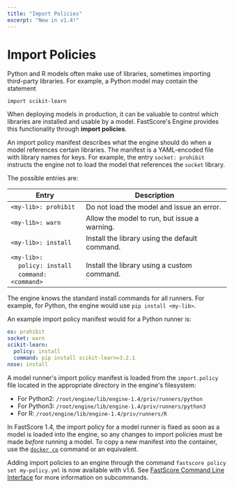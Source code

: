 ```yaml
---
title: "Import Policies"
excerpt: "New in v1.4!"
---
```

# Import Policies

Python and R models often make use of libraries, sometimes importing third-party libraries. For example, a Python model may contain the statement 
```
import scikit-learn
```

When deploying models in production, it can be valuable to control which libraries are installed and usable by a model. FastScore's Engine provides this functionality through **import policies**.

An import policy manifest describes what the engine should do when a model references certain libraries. The manifest is a YAML-encoded file with library names for keys. For example, the entry `socket: prohibit` instructs the engine not to load the model that references the `socket` library. 

The possible entries are:

| Entry | Description |
| --- | --- |
| `<my-lib>: prohibit` | Do not load the model and issue an error. |
| `<my-lib>: warn` | Allow the model to run, but issue a warning. |
| `<my-lib>: install` | Install the library using the default command. |
| `<my-lib>:`<br>&nbsp;&nbsp;&nbsp;&nbsp;`policy: install`<br>&nbsp;&nbsp;&nbsp;&nbsp;`command: <command>` | Install the library using a custom command. |


The engine knows the standard install commands for all runners. For example, for Python, the engine would use `pip install <my-lib>`. 

An example import policy manifest would for a Python runner is:

``` yaml
os: prohibit
socket: warn
scikit-learn:
  policy: install
  command: pip install scikit-learn=3.2.1
nose: install
```

A model runner's import policy manifest is loaded from the `import.policy` file located in the appropriate directory in the engine's filesystem:

* For Python2: `/root/engine/lib/engine-1.4/priv/runners/python`
* For Python3: `/root/engine/lib/engine-1.4/priv/runners/python3`
* For R: `/root/engine/lib/engine-1.4/priv/runners/R`

In FastScore 1.4, the import policy for a model runner is fixed as soon as a model is loaded into the engine, so any changes to import policies must be made _before_ running a model. To copy a new manifest into the container, use the [`docker cp`](https://docs.docker.com/engine/reference/commandline/cp/) command or an equivalent.

Adding import policies to an engine through the command `fastscore policy set my-policy.yml` is now available with v1.6. See [FastScore Command Line Interface](https://modelop.github.io/Product%20Documentation/FastScore%20Command%20Line%20Interface.html) for more information on subcommands.